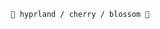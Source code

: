 <div align="justify">

<div align="center">

```ocaml
 🌸 hyprland / cherry / blossom 🌸
```

</div>

